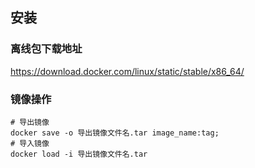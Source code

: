 ## 安装

### 离线包下载地址

https://download.docker.com/linux/static/stable/x86_64/



### 镜像操作

```shell
# 导出镜像
docker save -o 导出镜像文件名.tar image_name:tag;
# 导入镜像
docker load -i 导出镜像文件名.tar
```



